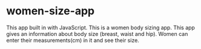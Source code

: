 # women-size-app
This app built in with JavaScript.
This is a women body sizing app. This app gives an information about body size (breast, waist and hip). Women can enter their measurements(cm) in it and see their size. 
